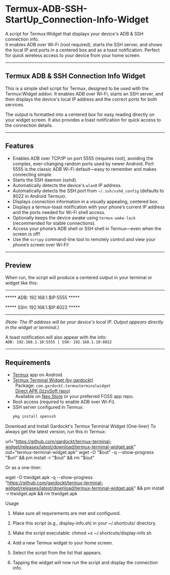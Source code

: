 # Termux-ADB-SSH-StartUp_Connection-Info-Widget

A script for Termux:Widget that displays your device's ADB & SSH connection info.  
It enables ADB over Wi-Fi (root required), starts the SSH server, and shows the local IP and ports in a centered box and as a toast notification. Perfect for quick wireless access to your device from your home screen.

---

## Termux ADB & SSH Connection Info Widget

This is a simple shell script for Termux, designed to be used with the Termux:Widget addon. It enables ADB over Wi-Fi, starts an SSH server, and then displays the device's local IP address and the correct ports for both services.

The output is formatted into a centered box for easy reading directly on your widget screen. It also provides a toast notification for quick access to the connection details.

---

## Features

- Enables ADB over TCP/IP on port 5555 (requires root), avoiding the complex, ever-changing random ports used by newer Android. Port 5555 is the classic ADB Wi-Fi default—easy to remember and makes connecting simple.
- Starts the SSH daemon (sshd).
- Automatically detects the device's `wlan0` IP address.
- Automatically detects the SSH port from `~/.ssh/sshd_config` (defaults to 8022 in Android Termux).
- Displays connection information in a visually appealing, centered box.
- Displays a termux-toast notification with your phone’s current IP address and the ports needed for Wi-Fi shell access.
- Optionally keeps the device awake using `termux-wake-lock` (recommended for stable connections).
- Access your phone’s ADB shell or SSH shell in Termux—even when the screen is off!
- Use the `scrcpy` command-line tool to remotely control and view your phone’s screen over Wi-Fi!

---

## Preview

When run, the script will produce a centered output in your terminal or widget like this:
***********************************
***** ADB: 192.168.1.$IP:5555 *****

***** SSH: 192.168.1.$IP:8022 *****
***********************************


*(Note: The IP address will be your device's local IP. Output appears directly in the widget or terminal.)*

A toast notification will also appear with the info:  
`ADB: 192.168.1.10:5555 | SSH: 192.168.1.10:8022`

---

## Requirements

- [Termux](https://f-droid.org/packages/com.termux/) app on Android.
- [Termux Terminal Widget (by gardockt)](https://github.com/gardockt/TermuxTerminalWidget)  
  &nbsp;&nbsp;Package: `com.gardockt.termuxterminalwidget`  
  &nbsp;&nbsp;[Direct APK (IzzySoft repo)](https://apt.izzysoft.de/fdroid/index/apk/com.gardockt.termuxterminalwidget)  
  &nbsp;&nbsp;Available on [Neo Store](https://neostore.io/) or your preferred FOSS app repo.
- Root access (required to enable ADB over Wi-Fi).
- SSH server configured in Termux:  
  ```sh
  pkg install openssh

Download and Install Gardockt's Termux Terminal Widget (One-liner)
To always get the latest version, run this in Termux:

url="https://github.com/gardockt/termux-terminal-widget/releases/latest/download/termux-terminal-widget.apk"
out="termux-terminal-widget.apk"
wget -O "$out" -q --show-progress "$url" && pm install -r "$out" && rm "$out"

Or as a one-liner:

wget -O ttwidget.apk -q --show-progress "https://github.com/gardockt/termux-terminal-widget/releases/latest/download/termux-terminal-widget.apk" && pm install -r ttwidget.apk && rm ttwidget.apk

Usage
1. Make sure all requirements are met and configured.

2. Place this script (e.g., display-info.sh) in your ~/.shortcuts/ directory.

3. Make the script executable:
   chmod +x ~/.shortcuts/display-info.sh
4. Add a new Termux widget to your home screen.

5. Select the script from the list that appears.

6. Tapping the widget will now run the script and display the connection info.

